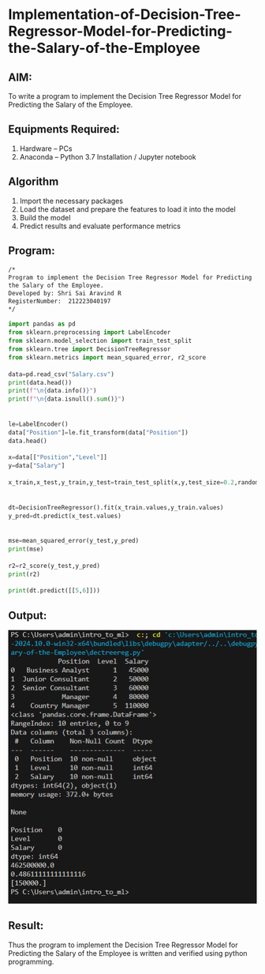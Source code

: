 # Implementation-of-Decision-Tree-Regressor-Model-for-Predicting-the-Salary-of-the-Employee

## AIM:
To write a program to implement the Decision Tree Regressor Model for Predicting the Salary of the Employee.

## Equipments Required:
1. Hardware – PCs
2. Anaconda – Python 3.7 Installation / Jupyter notebook

## Algorithm
1. Import the necessary packages
2. Load the dataset and prepare the features to load it into the model
3. Build the model
4. Predict results and evaluate performance metrics

## Program:
```
/*
Program to implement the Decision Tree Regressor Model for Predicting the Salary of the Employee.
Developed by: Shri Sai Aravind R
RegisterNumber:  212223040197
*/
```
```py
import pandas as pd
from sklearn.preprocessing import LabelEncoder
from sklearn.model_selection import train_test_split
from sklearn.tree import DecisionTreeRegressor
from sklearn.metrics import mean_squared_error, r2_score

data=pd.read_csv("Salary.csv")
print(data.head())
print(f"\n{data.info()}")
print(f"\n{data.isnull().sum()}")


le=LabelEncoder()
data["Position"]=le.fit_transform(data["Position"])
data.head()

x=data[["Position","Level"]]
y=data["Salary"]

x_train,x_test,y_train,y_test=train_test_split(x,y,test_size=0.2,random_state=2)


dt=DecisionTreeRegressor().fit(x_train.values,y_train.values)
y_pred=dt.predict(x_test.values)


mse=mean_squared_error(y_test,y_pred)
print(mse)

r2=r2_score(y_test,y_pred)
print(r2)

print(dt.predict([[5,6]]))
```

## Output:
![alt text](image.png)


## Result:
Thus the program to implement the Decision Tree Regressor Model for Predicting the Salary of the Employee is written and verified using python programming.
